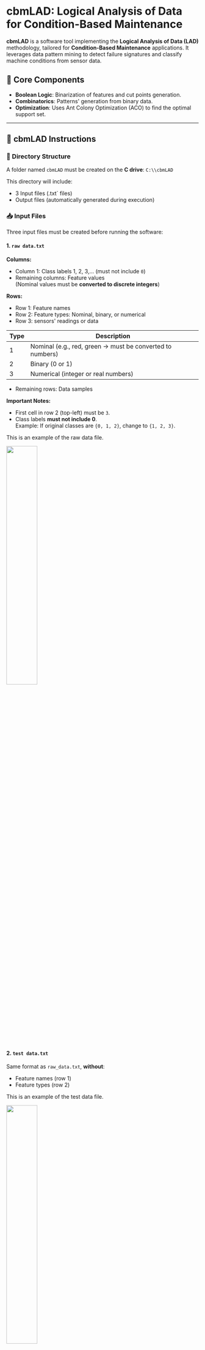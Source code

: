 # cbmLAD: Logical Analysis of Data for Condition-Based Maintenance

**cbmLAD** is a software tool implementing the **Logical Analysis of Data (LAD)** methodology, tailored for **Condition-Based Maintenance** applications. It leverages data pattern mining to detect failure signatures and classify machine conditions from sensor data.

## 🔧 Core Components

- **Boolean Logic**: Binarization of features and cut points generation.
- **Combinatorics**: Patterns' generation from binary data.
- **Optimization**: Uses Ant Colony Optimization (ACO) to find the optimal support set.

---

## 📁 cbmLAD Instructions

### 📂 Directory Structure

A folder named `cbmLAD` must be created on the **C drive**: `C:\\cbmLAD`

This directory will include:
-  3 Input files (.txt` files)
- Output files (automatically generated during execution)

### 📥 Input Files

Three input files must be created before running the software:

#### 1. `raw data.txt`

**Columns:**
- Column 1: Class labels 1, 2, 3,... (must not include `0`)
- Remaining columns: Feature values  
  (Nominal values must be **converted to discrete integers**)

**Rows:**
- Row 1: Feature names
- Row 2: Feature types: Nominal, binary, or numerical
- Row 3: sensors' readings or data

| Type | Description |
|------|-------------|
| 1    | Nominal (e.g., red, green → must be converted to numbers) |
| 2    | Binary (0 or 1) |
| 3    | Numerical (integer or real numbers) |

- Remaining rows: Data samples

**Important Notes:**
- First cell in row 2 (top-left) must be `3`.
- Class labels **must not include 0**.  
  Example: If original classes are `{0, 1, 2}`, change to `{1, 2, 3}`.

This is an example of the raw data file.

<img src="Images/rawdata.png" style="width:40%;"> 

#### 2. `test data.txt`

Same format as `raw_data.txt`, **without**:
- Feature names (row 1)
- Feature types (row 2)

This is an example of the test data file.

<img src="Images/testdata.png" style="width:40%;"> 

#### 3. `classification_data.txt`

Same format as `test_data.txt`, **without**:
- First column (class labels)

This is an example of a classification data file.

<img src="Images/classificationdata.png" style="width:35%;"> 

## 📤 Output Files

For each operation performed by cbmLAD (training, testing, and classification), specific output `.txt` files are generated and saved in the working directory `C:\\cbmLAD`.

### 🔧 4.1 Training Results

The training operation produces the following files:

- **Class names.txt**: Lists all class labels present in the dataset.
- **Duplicated and Ignored Observations.txt**: Identifies and excludes duplicated or invalid rows.
- **Characteristics of the generated patterns.txt**: Summarizes details about each generated pattern, such as coverage, relative prevalence, and weight. The following figure shows an example.

<img src="Images/Caracpatterns.png" style="width:45%;"> 

- **Binary data.txt**: This file includes the binary attributes that resulted from the binarization process. The following figure shows an example. 

<img src="Images/binarydata.png" style="width:45%;"> 

- **Coverage of Multi-Class Patterns.txt**: Indicates the observations in which the patterns generated for each class were found and includes their weights. Patterns with high weights cover more observations, thus have more explanatory power than patterns with low weights.

<img src="Images/coveragepatterns.png" style="width:45%;"> 

- **Patterns interpreted.txt**: Provides a readable representation of patterns for each class using feature names and values, connected by logical AND operations.

<img src="Images/patternsinterpreted.png" style="width:30%;"> 

- **Cut points.txt**: Shows the thresholds (cut points) used to convert numeric and nominal values into binary form.

<img src="Images/cutpoints.png" style="width:35%;"> 
  
- **Results.txt**: The core output file that summarizes the input data and the final patterns for each class, including their weights and coverages. The order of class operations is determined by which class is internally treated by cbmLAD first.

<img src="Images/trainingresults.png" style="width:60%;"> 

### 🧪 4.2 Testing Results

After the testing process, cbmLAD generates:

- **Testing results.txt**: This file contains:
  - The predicted class for each test observation.
  - The discriminant scores that indicate how strongly the membership of an observation is to one of the classes
  - The overall accuracy of the test predictions.
    
This is an example of the testing results file related to binary classification using the OVA method. To clarify the presented information, we explain the results corresponding to the first observation. The values highlighted in blue and red represent the discriminant scores for class 1 and class 2, respectively. Since the discriminant score for class 1 is higher, the observation is predicted as class 1, even though it was originally labeled as class 2.

Next, we examine the patterns covering this observation. Two patterns are involved, both associated with class 1: pattern [1]1 and pattern [1]2. Their respective weights—0.24 for [1]1 and 0.76 for [1]2—are provided in **Coverage of Multi-Class Patterns.txt**. The sum of these weights is 1, which corresponds to the discriminant score for class 1. Since no pattern related to class 2 covers this observation, the discriminant score for class 2 is 0. The definitions of these patterns can be found in **Patterns interpreted.txt**.

<img src="Images/testresultsnew.png" style="width:50%;"> 

Another example is provided for a multi-class classification problem using the OVO method. In this case, the target variable consists of four classes. The line labeled Classes scores displays the discriminant scores for each class. Since the highest score corresponds to class 4, the first observation is predicted as belonging to class 4.

The following line lists the patterns that cover this observation. For class 4 specifically, five patterns are involved: [4V2]1, [4V1]1, [4V1]2, [4V3]1, and [4V3]2. Their respective weights—0.947368, 0.782609, 0.217391, 0.666667, and 0.333333—are provided in **Coverage of Multi-Class Patterns.txt**. The sum of these weights is 2.947368, which corresponds to the discriminant score for class 4. The definitions of these patterns can be found in **Patterns interpreted.txt**.

<img src="Images/testresultsovo.png" style="width:50%;"> 

- **Confusion Matrix.txt**: Displays the confusion matrix, which summarizes prediction performance during testing by showing the number of instances correctly and incorrectly classified for each class.

  - The rows represent the actual classes.

  - The columns represent the predicted classes.

  - Each cell shows the count of observations falling into that actual-predicted pair.

  Interpretation:

  - True Positives (TP): Correct predictions for a specific class (diagonal elements).

  - False Positives (FP): Instances incorrectly predicted as a given class (non-diagonal elements in the column).

  - False Negatives (FN): Instances of a given class incorrectly predicted as another class (non-diagonal elements in the row).

  - True Negatives (TN): Instances correctly rejected as not belonging to the class.

  <img src="Images/confusionmatrixelements.png" style="width:35%;"> 

  This is an example of confusion matrix results.

  <img src="Images/confusionmatrix.png" style="width:35%;"> 

- **Confused Observations.txt**: Lists specific testing observations that were misclassified or inconsistently covered by patterns.

<img src="Images/confusedobs.png" style="width:35%;"> 

### 🧮 4.3 Classification Results

When performing classification (on new, unlabeled data), cbmLAD generates:

- **Classification results.txt**: This file provides:
  - Predicted class labels for new observations.
  - Discriminant scores for each possible class.
  - The patterns used to justify each classification.

This is an example of the classification results file.

<img src="Images/classificationresults.png" style="width:40%;"> 

---

## 🧠 Pattern Generation Methods: One-vs-All (OVA) and One-vs-One (OVO)

cbmLAD supports two major strategies for handling **multiclass** problems: **One-vs-One (OVO)** and **One-vs-All (OVA)**.
For a given K-class dataset:
  - **OVO** assumes that there exists a separator between any two classes and builds **K(K−1)/2 binary classifiers**.
  - **OVA** assumes the existence of a single separator between each class $i$ and all other classes, and builds **K binary classifiers**.

For example **k=4**:

### 🟢 One-vs-All (OVA)

- Each class is compared **against all other classes combined**.
- A set of patterns is generated for classes 1, 2, 3, and 4, denoted respectively as $P_1$, $P_2$, $P_3$, and $P_4$:
  - $P_1 = (P_{11}, P_{12}, P_{13}, P_{14}, P_{15}, \ldots)$
  - $P_2 = (P_{21}, P_{22}, P_{23}, P_{24}, P_{25}, \ldots)$
  - $P_3 = (P_{31}, P_{32}, P_{33}, P_{34}, P_{35}, \ldots)$
  - $P_4 = (P_{41}, P_{42}, P_{43}, P_{44}, P_{45}, \ldots)$
    
![OVA Illustration](Images/OVA4.png)

---

### 🔵 One-vs-One (OVO)

- Each class is compared **against one other class at a time**.
 A set of patterns is generated for each binary comparison:
  - $P_{1v2}, P_{1v3}, P_{1v4}, P_{2v3}, P_{2v4}, P_{3v4}$

![OVO Illustration](Images/OVO4.png)

---

### 🔎 Notes

- **Binary classes:** The **OVA** method is used.
- **Multiclass:** Both **OVA** and **OVO** methods can be applied.

To perform training, classification, and testing using these methods, use the **executable files** provided in the `Executable Files` directory.


| **Task Type**      | **OVA (One-vs-All)**       | **OVO (One-vs-One)**       |
|--------------------|----------------------------|----------------------------|
| **Training**       | OVA_training.exe           | OVO_training.exe           |
| **Testing**        | OVA_testing.exe            | OVO_testing.exe            |
| **Classification** | OVA_classification.exe     | OVO_classification.exe     |
